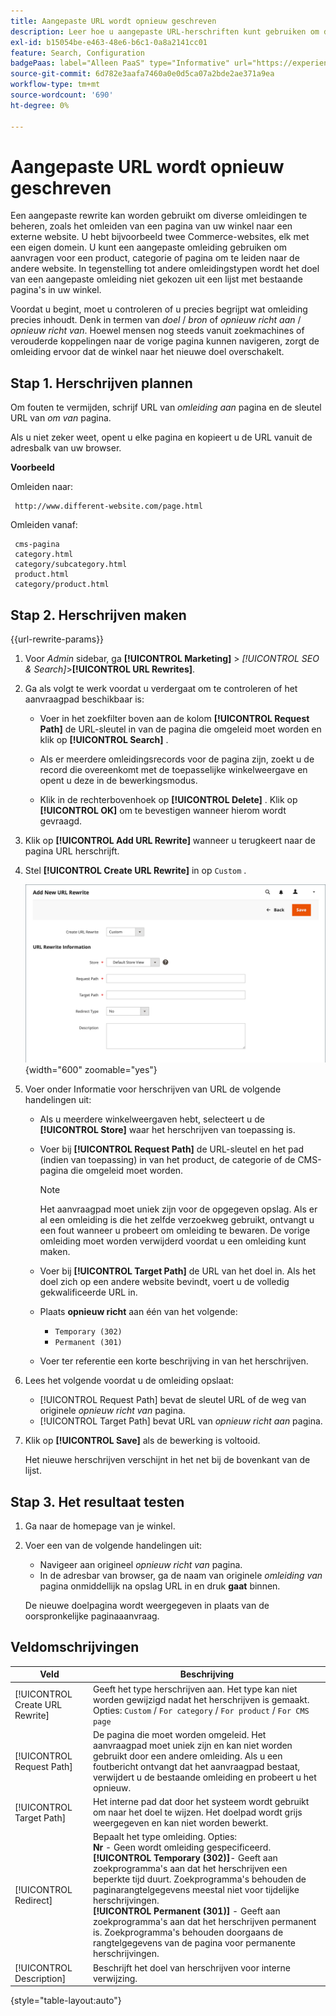 ```yaml
---
title: Aangepaste URL wordt opnieuw geschreven
description: Leer hoe u aangepaste URL-herschriften kunt gebruiken om diverse omleidingen in uw Commerce-winkel te beheren.
exl-id: b15054be-e463-48e6-b6c1-0a8a2141cc01
feature: Search, Configuration
badgePaas: label="Alleen PaaS" type="Informative" url="https://experienceleague.adobe.com/nl/docs/commerce/user-guides/product-solutions" tooltip="Is alleen van toepassing op Adobe Commerce op Cloud-projecten (door Adobe beheerde PaaS-infrastructuur) en op projecten in het veld."
source-git-commit: 6d782e3aafa7460a0e0d5ca07a2bde2ae371a9ea
workflow-type: tm+mt
source-wordcount: '690'
ht-degree: 0%

---
```


# Aangepaste URL wordt opnieuw geschreven

Een aangepaste rewrite kan worden gebruikt om diverse omleidingen te beheren, zoals het omleiden van een pagina van uw winkel naar een externe website. U hebt bijvoorbeeld twee Commerce-websites, elk met een eigen domein. U kunt een aangepaste omleiding gebruiken om aanvragen voor een product, categorie of pagina om te leiden naar de andere website. In tegenstelling tot andere omleidingstypen wordt het doel van een aangepaste omleiding niet gekozen uit een lijst met bestaande pagina&#39;s in uw winkel.

Voordat u begint, moet u controleren of u precies begrijpt wat omleiding precies inhoudt. Denk in termen van _doel_ / _bron_ of _opnieuw richt aan_ / _opnieuw richt van_. Hoewel mensen nog steeds vanuit zoekmachines of verouderde koppelingen naar de vorige pagina kunnen navigeren, zorgt de omleiding ervoor dat de winkel naar het nieuwe doel overschakelt.

## Stap 1. Herschrijven plannen

Om fouten te vermijden, schrijf URL van _omleiding aan_ pagina en de sleutel URL van _om van_ pagina.

Als u niet zeker weet, opent u elke pagina en kopieert u de URL vanuit de adresbalk van uw browser.

**Voorbeeld**

Omleiden naar:

     http://www.different-website.com/page.html

Omleiden vanaf:

     cms-pagina 
     category.html 
     category/subcategory.html
     product.html 
     category/product.html 

## Stap 2. Herschrijven maken

{{url-rewrite-params}}

1. Voor _Admin_ sidebar, ga **[!UICONTROL Marketing]** > _[!UICONTROL SEO & Search]_>**[!UICONTROL URL Rewrites]**.

1. Ga als volgt te werk voordat u verdergaat om te controleren of het aanvraagpad beschikbaar is:

   - Voer in het zoekfilter boven aan de kolom **[!UICONTROL Request Path]** de URL-sleutel in van de pagina die omgeleid moet worden en klik op **[!UICONTROL Search]** .

   - Als er meerdere omleidingsrecords voor de pagina zijn, zoekt u de record die overeenkomt met de toepasselijke winkelweergave en opent u deze in de bewerkingsmodus.

   - Klik in de rechterbovenhoek op **[!UICONTROL Delete]** . Klik op **[!UICONTROL OK]** om te bevestigen wanneer hierom wordt gevraagd.

1. Klik op **[!UICONTROL Add URL Rewrite]** wanneer u terugkeert naar de pagina URL herschrijft.

1. Stel **[!UICONTROL Create URL Rewrite]** in op `Custom` .

   ![ URL herschrijft - douane ](./assets/url-rewrite-custom.png){width="600" zoomable="yes"}

1. Voer onder Informatie voor herschrijven van URL de volgende handelingen uit:

   - Als u meerdere winkelweergaven hebt, selecteert u de **[!UICONTROL Store]** waar het herschrijven van toepassing is.

   - Voer bij **[!UICONTROL Request Path]** de URL-sleutel en het pad (indien van toepassing) in van het product, de categorie of de CMS-pagina die omgeleid moet worden.

     >[!NOTE]
     >
     >Het aanvraagpad moet uniek zijn voor de opgegeven opslag. Als er al een omleiding is die het zelfde verzoekweg gebruikt, ontvangt u een fout wanneer u probeert om omleiding te bewaren. De vorige omleiding moet worden verwijderd voordat u een omleiding kunt maken.

   - Voer bij **[!UICONTROL Target Path]** de URL van het doel in. Als het doel zich op een andere website bevindt, voert u de volledig gekwalificeerde URL in.

   - Plaats **opnieuw richt** aan één van het volgende:

      - `Temporary (302)`
      - `Permanent (301)`

   - Voer ter referentie een korte beschrijving in van het herschrijven.

1. Lees het volgende voordat u de omleiding opslaat:

   - [!UICONTROL Request Path] bevat de sleutel URL of de weg van originele _opnieuw richt van_ pagina.
   - [!UICONTROL Target Path] bevat URL van _opnieuw richt aan_ pagina.

1. Klik op **[!UICONTROL Save]** als de bewerking is voltooid.

   Het nieuwe herschrijven verschijnt in het net bij de bovenkant van de lijst.

## Stap 3. Het resultaat testen

1. Ga naar de homepage van je winkel.

1. Voer een van de volgende handelingen uit:

   - Navigeer aan origineel _opnieuw richt van_ pagina.
   - In de adresbar van browser, ga de naam van originele _omleiding van_ pagina onmiddellijk na opslag URL in en druk **gaat** binnen.

   De nieuwe doelpagina wordt weergegeven in plaats van de oorspronkelijke paginaaanvraag.

## Veldomschrijvingen

| Veld | Beschrijving |
|--- |--- |
| [!UICONTROL Create URL Rewrite] | Geeft het type herschrijven aan. Het type kan niet worden gewijzigd nadat het herschrijven is gemaakt. Opties: `Custom` / `For category` / `For product` / `For CMS page` |
| [!UICONTROL Request Path] | De pagina die moet worden omgeleid. Het aanvraagpad moet uniek zijn en kan niet worden gebruikt door een andere omleiding. Als u een foutbericht ontvangt dat het aanvraagpad bestaat, verwijdert u de bestaande omleiding en probeert u het opnieuw. |
| [!UICONTROL Target Path] | Het interne pad dat door het systeem wordt gebruikt om naar het doel te wijzen. Het doelpad wordt grijs weergegeven en kan niet worden bewerkt. |
| [!UICONTROL Redirect] | Bepaalt het type omleiding. Opties: <br/>**Nr** - Geen wordt omleiding gespecificeerd. <br/>**[!UICONTROL Temporary (302)]**- Geeft aan zoekprogramma&#39;s aan dat het herschrijven een beperkte tijd duurt. Zoekprogramma&#39;s behouden de paginarangtelgegevens meestal niet voor tijdelijke herschrijvingen.<br/>**[!UICONTROL Permanent (301)]** - Geeft aan zoekprogramma&#39;s aan dat het herschrijven permanent is. Zoekprogramma&#39;s behouden doorgaans de rangtelgegevens van de pagina voor permanente herschrijvingen. |
| [!UICONTROL Description] | Beschrijft het doel van herschrijven voor interne verwijzing. |

{style="table-layout:auto"}
